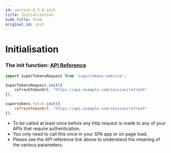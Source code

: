```yaml
---
id: version-4.3.X-init
title: Initialisation
hide_title: true
original_id: init
---
```


# Initialisation

### The init function: [API Reference](../api-reference/fetch#init-refreshtokenurl-sessionexpiredstatuscode-viainterceptor-websiterootdomain-refreshapicustomheaders-autoaddcredentials)

<!--DOCUSAURUS_CODE_TABS-->
<!--Via NPM-->
```ts
import SuperTokensRequest from 'supertokens-website';

SuperTokensRequest.init({
    refreshTokenUrl: "https://api.example.com/session/refresh"
});
```
<!--Via script tag-->
```js
supertokens.fetch.init({
    refreshTokenUrl: "https://api.example.com/session/refresh"
});
```
<!--END_DOCUSAURUS_CODE_TABS-->

- To be called at least once before any http request is made to any of your APIs that require authentication.
- You only need to call this once in your SPA app or on page load.
- Please see the API reference link above to understand the meaning of the various parameters.